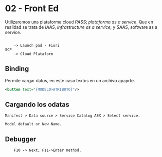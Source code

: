 # 02 - Front Ed

Utilizaremos una plataforma cloud *PASS*; *plataforma as a service*. Que en realidad se trata de *IAAS*, *infrastructure as a service*; y *SAAS*, software as a service.


```

    -> Launch pad - Fiori
SCP 
    -> Cloud Plataform

```

## Binding

Permite cargar datos, en este caso textos en un archivo apaprte.

```xml
<button text="{MODELO>ATRIBUTO}"/>
```

## Cargando los odatas

```
Manifest > Data source > Service Catalog AEX > Select service.

Model default or New Name.
```

## Debugger

```
    F10 -> Next; F11->Enter method.
```
